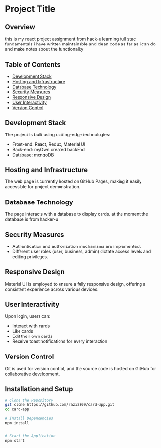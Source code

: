 # Project Title

## Overview

this is my react project assignment from hack-u learning full stac fundamentals
i have written maintainable and clean code as far as i can do and make notes about the functionality

## Table of Contents

- [Development Stack](#development-stack)
- [Hosting and Infrastructure](#hosting-and-infrastructure)
- [Database Technology](#database-technology)
- [Security Measures](#security-measures)
- [Responsive Design](#responsive-design)
- [User Interactivity](#user-interactivity)
- [Version Control](#version-control)

## Development Stack

The project is built using cutting-edge technologies:

- Front-end: React, Redux, Material UI
- Back-end: myOwn created backEnd
- Database: mongoDB

## Hosting and Infrastructure

The web page is currently hosted on GitHub Pages, making it easily accessible for project demonstration.

## Database Technology

The page interacts with a database to display cards. at the moment the database is from hacker-u

## Security Measures

- Authentication and authorization mechanisms are implemented.
- Different user roles (user, business, admin) dictate access levels and editing privileges.

## Responsive Design

Material UI is employed to ensure a fully responsive design, offering a consistent experience across various devices.

## User Interactivity

Upon login, users can:

- Interact with cards
- Like cards
- Edit their own cards
- Receive toast notifications for every interaction

## Version Control

Git is used for version control, and the source code is hosted on GitHub for collaborative development.

## Installation and Setup

```bash
# Clone the Repository
git clone https://github.com/razi2809/card-app.git
cd card-app

# Install Dependencies
npm install


# Start the Application
npm start
```
